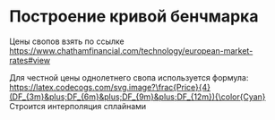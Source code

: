# Построение кривой бенчмарка

Цены свопов взять по ссылке https://www.chathamfinancial.com/technology/european-market-rates#view

Для честной цены однолетнего свопа используется формула: https://latex.codecogs.com/svg.image?\frac{Price}{4}(DF_{3m}&plus;DF_{6m}&plus;DF_{9m}&plus;DF_{12m}){\color{Cyan}
Строится интерполяция сплайнами
